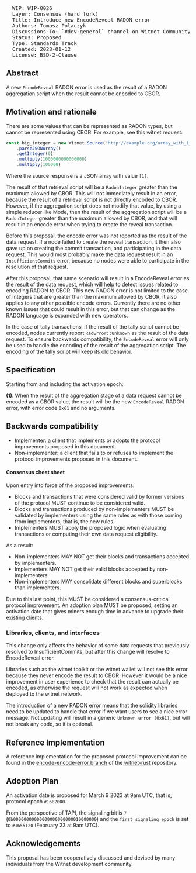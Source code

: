 <pre>
  WIP: WIP-0026
  Layer: Consensus (hard fork)
  Title: Introduce new EncodeReveal RADON error
  Authors: Tomasz Polaczyk <tomasz@witnet.foundation>
  Discussions-To: `#dev-general` channel on Witnet Community's Discord server
  Status: Proposed
  Type: Standards Track
  Created: 2023-01-12
  License: BSD-2-Clause
</pre>


## Abstract

A new `EncodeReveal` RADON error is used as the result of a RADON aggregation script when the result cannot be encoded to CBOR.

## Motivation and rationale

There are some values that can be represented as RADON types, but cannot be represented using CBOR. For example, see this witnet request:

```js
const big_integer = new Witnet.Source("http://example.org/array_with_1_element.json")
    .parseJSONArray()
    .getInteger(0)
    .multiply(1000000000000000)
    .multiply(100000)
```

Where the source response is a JSON array with value `[1]`.

The result of that retrieval script will be a `RadonInteger` greater than the maximum allowed by CBOR. This will not immediately result in an error, because the result of a retrieval script is not directly encoded to CBOR. However, if the aggregation script does not modify that value, by using a simple reducer like Mode, then the result of the aggregation script will be a `RadonInteger` greater than the maximum allowed by CBOR, and that will result in an encode error when trying to create the reveal transaction.

Before this proposal, the encode error was not reported as the result of the data request. If a node failed to create the reveal transaction, it then also gave up on creating the commit transaction, and participating in the data request. This would most probably make the data request result in an `InsufficientCommits` error, because no nodes were able to participate in the resolution of that request.

After this proposal, that same scenario will result in a EncodeReveal error as the result of the data request, which will help to detect issues related to encoding RADON to CBOR. This new RADON error is not limited to the case of integers that are greater than the maximum allowed by CBOR, it also applies to any other possible encode errors. Currently there are no other known issues that could result in this error, but that can change as the RADON language is expanded with new operators.

In the case of tally transactions, if the result of the tally script cannot be encoded, nodes currently report `RadError::Unknown` as the result of the data request. To ensure backwards compatibility, the `EncodeReveal` error will only be used to handle the encoding of the result of the aggregation script. The encoding of the tally script will keep its old behavior.

## Specification

Starting from and including the activation epoch:

**(1)**: When the result of the aggregation stage of a data request cannot be encoded as a CBOR value, the result will be the new `EncodeReveal` RADON error, with error code `0x61` and no arguments.


## Backwards compatibility

- Implementer: a client that implements or adopts the protocol improvements proposed in this document.
- Non-implementer: a client that fails to or refuses to implement the protocol improvements proposed in this document.


#### Consensus cheat sheet

Upon entry into force of the proposed improvements:

- Blocks and transactions that were considered valid by former versions of the protocol MUST continue to be considered valid.
- Blocks and transactions produced by non-implementers MUST be validated by implementers using the same rules as with those coming from implementers, that is, the new rules.
- Implementers MUST apply the proposed logic when evaluating transactions or computing their own data request eligibility.

As a result:

- Non-implementers MAY NOT get their blocks and transactions accepted by implementers.
- Implementers MAY NOT get their valid blocks accepted by non-implementers.
- Non-implementers MAY consolidate different blocks and superblocks than implementers.

Due to this last point, this MUST be considered a consensus-critical protocol improvement. An adoption plan MUST be proposed, setting an activation date that gives miners enough time in advance to upgrade their existing clients.


### Libraries, clients, and interfaces

This change only affects the behavior of some data requests that previously resolved to InsufficientCommits, but after this change will resolve to EncodeReveal error.

Libraries such as the witnet toolkit or the witnet wallet will not see this error because they never encode the result to CBOR. However it would be a nice improvement in user experience to check that the result can actually be encoded, as otherwise the request will not work as expected when deployed to the witnet network.

The introduction of a new RADON error means that the solidity libraries need to be updated to handle that error if we want users to see a nice error message. Not updating will result in a generic `Unknown error (0x61)`, but will not break any code, so it is optional.

## Reference Implementation

A reference implementation for the proposed protocol improvement can be found in the [encode-encode-error branch](https://github.com/tmpolaczyk/witnet-rust/tree/encode-encode-error) of the [witnet-rust] repository.

## Adoption Plan

An activation date is proposed for March 9 2023 at 9am UTC, that is, protocol epoch `#1682000`.

From the perspective of TAPI, the signaling bit is `7` (`0b00000000000000000000000010000000`) and the
`first_signaling_epoch` is set to `#1655120` (February 23 at 9am UTC).

## Acknowledgements

This proposal has been cooperatively discussed and devised by many individuals from the Witnet development community.

[witnet-rust]: https://github.com/witnet/witnet-rust/
